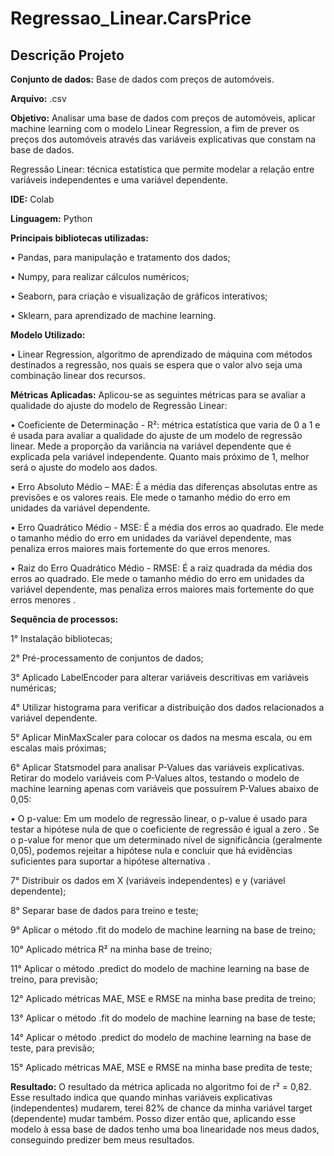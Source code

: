 # Regressao_Linear.CarsPrice

## Descrição Projeto


**Conjunto de dados:** Base de dados com preços de automóveis. 


**Arquivo:** .csv


**Objetivo:** Analisar uma base de dados com preços de automóveis, aplicar machine learning com o modelo Linear Regression, a fim de prever os preços dos automóveis através das variáveis explicativas que constam na base de dados.

Regressão Linear: técnica estatística que permite modelar a relação entre variáveis independentes e uma variável dependente. 


**IDE:** Colab


**Linguagem:** Python


**Principais bibliotecas utilizadas:**

• Pandas, para manipulação e tratamento dos dados; 

• Numpy, para realizar cálculos numéricos; 

• Seaborn, para criação e visualização de gráficos interativos; 

• Sklearn, para aprendizado de machine learning.


**Modelo Utilizado:**

• Linear Regression, algoritmo de aprendizado de máquina com métodos destinados a regressão, nos quais se espera que o valor alvo seja uma combinação linear dos recursos. 

**Métricas Aplicadas:**
Aplicou-se as seguintes métricas para se avaliar a qualidade do ajuste do modelo de Regressão Linear:

• Coeficiente de Determinação - R²:  métrica estatística que varia de 0 a 1 e é usada para avaliar a qualidade do ajuste de um modelo de regressão linear. Mede a proporção da variância na variável dependente que é explicada pela variável independente. Quanto mais próximo de 1, melhor será o ajuste do modelo aos dados.

• Erro Absoluto Médio – MAE: É a média das diferenças absolutas entre as previsões e os valores reais. Ele mede o tamanho médio do erro em unidades da variável dependente.

• Erro Quadrático Médio - MSE:  É a média dos erros ao quadrado. Ele mede o tamanho médio do erro em unidades da variável dependente, mas penaliza erros maiores mais fortemente do que erros menores.

• Raiz do Erro Quadrático Médio - RMSE:  É a raiz quadrada da média dos erros ao quadrado. Ele mede o tamanho médio do erro em unidades da variável dependente, mas penaliza erros maiores mais fortemente do que erros menores .


**Sequência de processos:**

1° Instalação bibliotecas;

2° Pré-processamento de conjuntos de dados;

3° Aplicado LabelEncoder para alterar variáveis descritivas em variáveis numéricas;

4° Utilizar histograma para verificar a distribuição dos dados relacionados a variável dependente.

5° Aplicar MinMaxScaler para colocar os dados na mesma escala, ou em escalas mais próximas;

6° Aplicar Statsmodel para analisar P-Values das variáveis explicativas. Retirar do modelo variáveis com P-Values altos, testando o modelo de machine learning apenas com variáveis que possuírem P-Values abaixo de 0,05:


•	 O p-value: Em um modelo de regressão linear, o p-value é usado para testar a hipótese nula de que o coeficiente de regressão é igual a zero . Se o p-value for menor que um determinado nível de significância (geralmente 0,05), podemos rejeitar a hipótese nula e concluir que há evidências suficientes para suportar a hipótese alternativa .


7° Distribuir os dados em X (variáveis independentes) e y (variável dependente);

8° Separar base de dados para treino e teste;

9° Aplicar o método .fit do modelo de machine learning na base de treino;

10° Aplicado métrica R² na minha base de treino;

11° Aplicar o método .predict do modelo de machine learning na base de treino, para previsão;

12° Aplicado métricas MAE, MSE e RMSE na minha base predita de treino;

13° Aplicar o método .fit do modelo de machine learning na base de teste;

14° Aplicar o método .predict do modelo de machine learning na base de teste, para previsão;

15° Aplicado métricas MAE, MSE e RMSE na minha base predita de teste;


**Resultado:** O resultado da métrica aplicada no algoritmo foi de r² = 0,82. Esse resultado indica que quando minhas variáveis explicativas (independentes) mudarem, terei 82% de chance da minha variável target (dependente) mudar também. Posso dizer então que, aplicando esse modelo à essa base de dados tenho uma boa linearidade nos meus dados, conseguindo predizer bem meus resultados.

